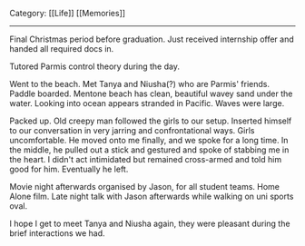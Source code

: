 Category: [[Life]] [[Memories]]
___
Final Christmas period before graduation. Just received internship offer and handed all required docs in. 

Tutored Parmis control theory during the day. 

Went to the beach. Met Tanya and Niusha(?) who are Parmis' friends. 
Paddle boarded. Mentone beach has clean, beautiful wavey sand under the water. Looking into ocean appears stranded in Pacific. Waves were large. 

Packed up. Old creepy man followed the girls to our setup. Inserted himself to our conversation in very jarring and confrontational ways. Girls uncomfortable. He moved onto me finally, and we spoke for a long time. In the middle, he pulled out a stick and gestured and spoke of stabbing me in the heart. I didn't act intimidated but remained cross-armed and told him good for him. Eventually he left. 

Movie night afterwards organised by Jason, for all student teams. Home Alone film. 
Late night talk with Jason afterwards while walking on uni sports oval. 

I hope I get to meet Tanya and Niusha again, they were pleasant during the brief interactions we had. 
